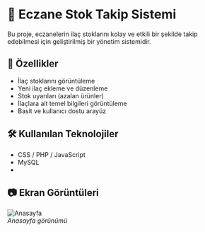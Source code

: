 # 💊 Eczane Stok Takip Sistemi

Bu proje, eczanelerin ilaç stoklarını kolay ve etkili bir şekilde takip edebilmesi için geliştirilmiş bir yönetim sistemidir.

## 🚀 Özellikler

- İlaç stoklarını görüntüleme  
- Yeni ilaç ekleme ve düzenleme  
- Stok uyarıları (azalan ürünler)  
- İlaçlara ait temel bilgileri görüntüleme  
- Basit ve kullanıcı dostu arayüz

## 🛠️ Kullanılan Teknolojiler

- CSS / PHP / JavaScript 
- MySQL
- 
## 📷 Ekran Görüntüleri

![Anasayfa](images/anasayfa.png)  
*Anasayfa görünümü*
